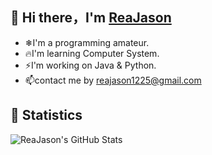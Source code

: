 ## 👋 Hi there，I'm [ReaJason](https://reajason.eu.org)

- ❄I'm a programming amateur.
- 🔥I'm learning Computer System.
- ⚡I'm working on Java & Python.
- 📫contact me by reajason1225@gmail.com

## 🔰 Statistics

![ReaJason's GitHub Stats](https://github-readme-stats.vercel.app/api?username=reajason&show_icons=true&theme=tokyonight&cache_seconds=1800)
